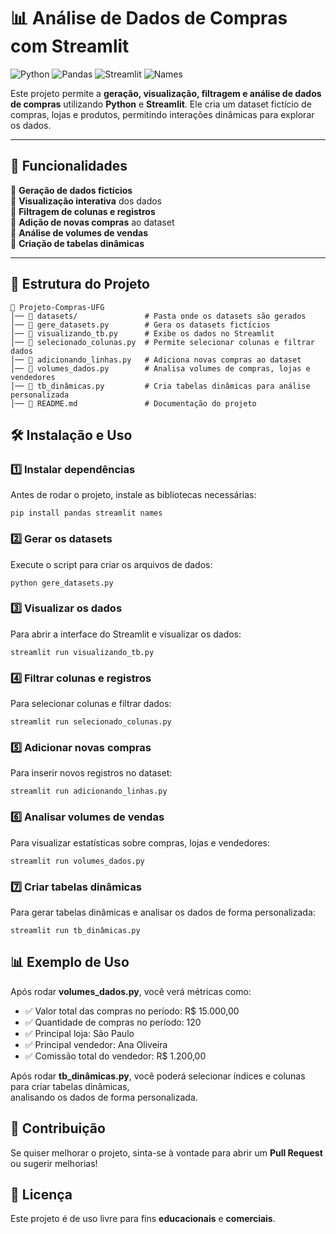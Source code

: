 # 📊 Análise de Dados de Compras com Streamlit

![Python](https://img.shields.io/badge/Python-3.8%2B-blue?logo=python)
![Pandas](https://img.shields.io/badge/Pandas-Data%20Analysis-yellow?logo=pandas)
![Streamlit](https://img.shields.io/badge/Streamlit-Web%20App-red?logo=streamlit)
![Names](https://img.shields.io/badge/Names-Random%20Name%20Generator-green)

Este projeto permite a **geração, visualização, filtragem e análise de dados de compras** utilizando **Python** e **Streamlit**. Ele cria um dataset fictício de compras, lojas e produtos, permitindo interações dinâmicas para explorar os dados.

---

## 🚀 Funcionalidades

📌 **Geração de dados fictícios**  
📌 **Visualização interativa** dos dados  
📌 **Filtragem de colunas e registros**  
📌 **Adição de novas compras** ao dataset  
📌 **Análise de volumes de vendas**  
📌 **Criação de tabelas dinâmicas**  

---

## 📂 Estrutura do Projeto

```plaintext
📁 Projeto-Compras-UFG
│── 📁 datasets/               # Pasta onde os datasets são gerados
│── 📄 gere_datasets.py        # Gera os datasets fictícios
│── 📄 visualizando_tb.py      # Exibe os dados no Streamlit
│── 📄 selecionado_colunas.py  # Permite selecionar colunas e filtrar dados
│── 📄 adicionando_linhas.py   # Adiciona novas compras ao dataset
│── 📄 volumes_dados.py        # Analisa volumes de compras, lojas e vendedores
│── 📄 tb_dinâmicas.py         # Cria tabelas dinâmicas para análise personalizada
│── 📄 README.md               # Documentação do projeto
```

## 🛠️ Instalação e Uso

### 1️⃣ Instalar dependências
Antes de rodar o projeto, instale as bibliotecas necessárias:
```
pip install pandas streamlit names

```

### 2️⃣ Gerar os datasets
Execute o script para criar os arquivos de dados:
```
python gere_datasets.py

```

### 3️⃣ Visualizar os dados
Para abrir a interface do Streamlit e visualizar os dados:
```
streamlit run visualizando_tb.py

```

### 4️⃣ Filtrar colunas e registros
Para selecionar colunas e filtrar dados:
```
streamlit run selecionado_colunas.py
```

### 5️⃣ Adicionar novas compras
Para inserir novos registros no dataset:
```
streamlit run adicionando_linhas.py

```

### 6️⃣ Analisar volumes de vendas
Para visualizar estatísticas sobre compras, lojas e vendedores:
```
streamlit run volumes_dados.py

```

### 7️⃣ Criar tabelas dinâmicas
Para gerar tabelas dinâmicas e analisar os dados de forma personalizada:
```
streamlit run tb_dinâmicas.py

```

## 📊 Exemplo de Uso
<p>Após rodar <strong>volumes_dados.py</strong>, você verá métricas como:</p>

<ul>
    <li>✅ Valor total das compras no período: R$ 15.000,00</li>
    <li>✅ Quantidade de compras no período: 120</li>
    <li>✅ Principal loja: São Paulo</li>
    <li>✅ Principal vendedor: Ana Oliveira</li>
    <li>✅ Comissão total do vendedor: R$ 1.200,00</li>
</ul>

<p>Após rodar <strong>tb_dinâmicas.py</strong>, você poderá selecionar índices e colunas para criar tabelas dinâmicas, <br> 
analisando os dados de forma personalizada.</p>


## 📝 Contribuição
<p>Se quiser melhorar o projeto, sinta-se à vontade para abrir um <b>Pull Request</b> ou sugerir melhorias!</p>

## 📌 Licença
Este projeto é de uso livre para fins <b>educacionais</b> e <b>comerciais</b>.